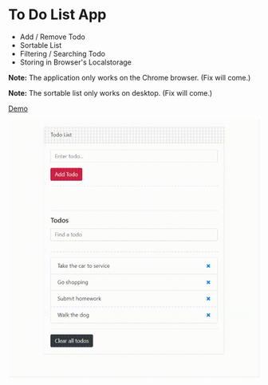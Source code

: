 # To Do List App

- Add / Remove Todo
- Sortable List
- Filtering / Searching Todo
- Storing in Browser's Localstorage

**Note:** The application only works on the Chrome browser. (Fix will come.)

**Note:** The sortable list only works on desktop. (Fix will come.)

[Demo](https://semihsemih.github.io/To-Do-List-App/)

![](assets/img/demo.gif)
